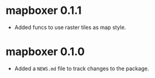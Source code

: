 # mapboxer 0.1.1

* Added funcs to use raster tiles as map style.

# mapboxer 0.1.0

* Added a `NEWS.md` file to track changes to the package.
